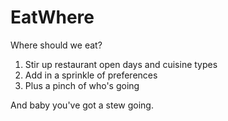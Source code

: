 # EatWhere
Where should we eat?
1. Stir up restaurant open days and cuisine types
2. Add in a sprinkle of preferences
3. Plus a pinch of who's going

And baby you've got a stew going.
